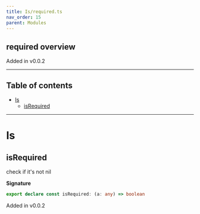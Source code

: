 ```yaml
---
title: Is/required.ts
nav_order: 15
parent: Modules
---
```


## required overview

Added in v0.0.2

---

<h2 class="text-delta">Table of contents</h2>

- [Is](#is)
  - [isRequired](#isrequired)

---

# Is

## isRequired

check if it's not nil

**Signature**

```ts
export declare const isRequired: (a: any) => boolean
```

Added in v0.0.2
